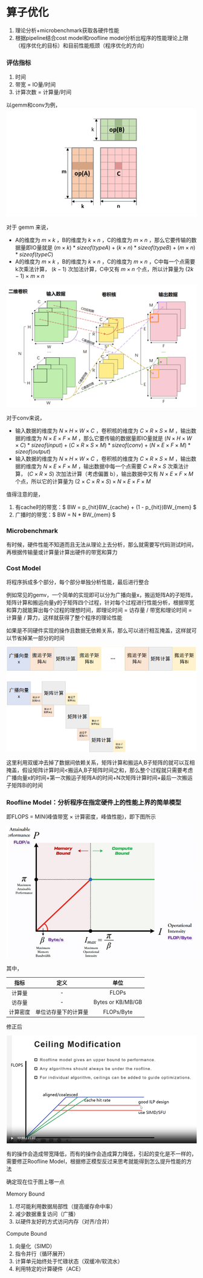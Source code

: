 # 算子优化

1. 理论分析+microbenchmark获取各硬件性能
2. 根据pipeline结合cost model和roofline model分析出程序的性能理论上限（程序优化的目标）和目前性能瓶颈（程序优化的方向）

### 评估指标

1. 时间
2. 带宽 = IO量/时间
3. 计算次数 = 计算量/时间

以gemm和conv为例，
![gemm](../img/gemm.png)

对于 gemm 来说，
- A的维度为 $m×k$ ，B的维度为 $k×n$ ，C的维度为 $m×n$ ，那么它要传输的数据量即IO量就是 $(m×k)*sizeof(typeA)+(k×n)*sizeof(typeB)+(m×n)*sizeof(typeC)$
- A的维度为 $m×k$ ，B的维度为 $k×n$ ，C的维度为 $m×n$ ，C中每一个点需要k次乘法计算， $(k-1)$ 次加法计算，C中又有 $m×n$ 个点，所以计算量为 $(2k-1)×m×n$

![conv](../img/conv.png)

对于conv来说，
- 输入数据的维度为 $N×H×W×C$ ，卷积核的维度为 $C×R×S×M$ ，输出数据的维度为 $N×E×F×M$ ，那么它要传输的数据量即IO量就是 $(N×H×W×C)*sizeof(input)+(C×R×S×M)*sizeof(conv)+(N×E×F×M)*sizeof(output)$
- 输入数据的维度为 $N×H×W×C$ ，卷积核的维度为 $C×R×S×M$ ，输出数据的维度为 $N×E×F×M$ ，输出数据中每一个点需要 $C×R×S$ 次乘法计算， $(C×R×S)$ 次加法计算（考虑偏置 b），输出数据中又有 $N×E×F×M$ 个点，所以它的计算量为 $(2×C×R×S)×N×E×F×M$

值得注意的是，
1. 有cache时的带宽：$ BW = p_{hit}BW_{cache} + (1 - p_{hit})BW_{mem} $
2. 广播时的带宽：$ BW = N * BW_{mem} $

### Microbenchmark

有时候，硬件性能不知道而且无法从理论上去分析，那么就需要写代码测试时间，再根据传输量或计算量计算出硬件的带宽和算力

### Cost Model

将程序拆成多个部分，每个部分单独分析性能，最后进行整合

例如常见的gemv，一个简单的实现即可以分为广播向量x，搬运矩阵A的子矩阵，矩阵计算和搬运向量y的子矩阵四个过程，针对每个过程进行性能分析，根据带宽和算力就能算出每个过程的理想时间，即理论时间 = 访存量 / 带宽和理论时间 = 计算量 / 算力，这样就获得了整个程序的理论性能

如果是不同硬件实现的操作且数据无依赖关系，那么可以进行相互掩盖，这样就可以节省掉某一部分的时间

![Cost Model](../img/cost.png "Cost Model")

这里利用双缓冲去掉了数据间依赖关系，矩阵计算和搬运A,B子矩阵的就可以互相掩盖，假设矩阵计算时间<搬运A,B子矩阵时间之和，那么整个过程就只需要考虑广播向量x的时间+第一次搬运子矩阵Ai的时间+N次矩阵计算时间+最后一次搬运子矩阵Bi的时间

### Roofline Model：分析程序在指定硬件上的性能上界的简单模型

即FLOPS = MIN(峰值带宽 × 计算密度，峰值性能)，即下图所示

![Roofline Model](../img/roofline1.png "Roofline Model")

其中，

| 指标 | 定义 |	单位 |
|:--------:| :---------:|:--------:|
| 计算量 | - | FLOPs |
| 访存量 | - | Bytes or KB/MB/GB |
| 计算密度 | 单位访存量下的计算量 | FLOPs/Byte |

修正后

![修正后Roofline Model](../img/roofline2.png "修正后Roofline Model")

有的操作会造成带宽降低，而有的操作会造成算力降低，引起的变化是不一样的，需要修正Roofline Model，根据修正模型反过来思考就能得到怎么提升性能的方法

确定现在位于图上哪一点

Memory Bound
1. 尽可能利用数据局部性（提高缓存命中率）
2. 减少数据重复访问（广播）
3. 以硬件友好的方式访问内存（对齐/合并）

Compute Bound
1. 向量化（SIMD）
2. 指令并行（循环展开）
3. 计算单元始终处于忙碌状态（双缓冲/软流水）
4. 利用特定的计算硬件（ACE）



